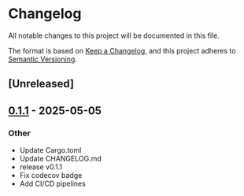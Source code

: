 # Changelog

All notable changes to this project will be documented in this file.

The format is based on [Keep a Changelog](https://keepachangelog.com/en/1.0.0/),
and this project adheres to [Semantic Versioning](https://semver.org/spec/v2.0.0.html).

## [Unreleased]

## [0.1.1](https://github.com/manu3618/qdplot/compare/v0.1.0...v0.1.1) - 2025-05-05

### Other

- Update Cargo.toml
- Update CHANGELOG.md
- release v0.1.1
- Fix codecov badge
- Add CI/CD pipelines
